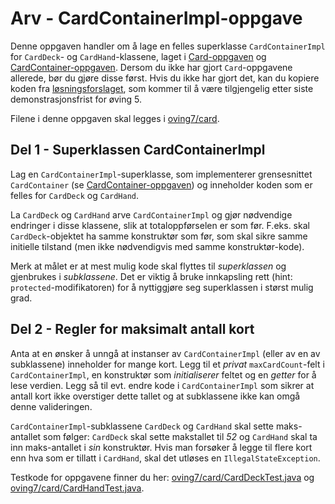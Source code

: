 # Arv - CardContainerImpl-oppgave

Denne oppgaven handler om å lage en felles superklasse `CardContainerImpl` for `CardDeck`- og `CardHand`-klassene, laget i [Card-oppgaven](../oving4/Card.md) og [CardContainer-oppgaven](../oving5/CardContainer.md). Dersom du ikke har gjort `Card`-oppgavene allerede, bør du gjøre disse først. Hvis du ikke har gjort det, kan du kopiere koden fra [løsningsforslaget](https://git.ntnu.no/tdt4100/tdt4100-lf-25/blob/main/src/main/java/oving5/card), som kommer til å være tilgjengelig etter siste demonstrasjonsfrist for øving 5.

Filene i denne oppgaven skal legges i [oving7/card](../../src/main/java/oving7/card).

## Del 1 - Superklassen CardContainerImpl

Lag en `CardContainerImpl`-superklasse, som implementerer grensesnittet `CardContainer` (se [CardContainer-oppgaven](../oving5/CardContainer.md)) og inneholder koden som er felles for `CardDeck` og `CardHand`.

La `CardDeck` og `CardHand` arve `CardContainerImpl` og gjør nødvendige endringer i disse klassene, slik at totaloppførselen er som før. F.eks. skal `CardDeck`-objektet ha samme konstruktør som før, som skal sikre samme initielle tilstand (men ikke nødvendigvis med samme konstruktør-kode).

Merk at målet er at mest mulig kode skal flyttes til _superklassen_ og gjenbrukes i _subklassene_. Det er viktig å bruke innkapsling rett (hint: `protected`-modifikatoren) for å nyttiggjøre seg superklassen i størst mulig grad.

## Del 2 - Regler for maksimalt antall kort

Anta at en ønsker å unngå at instanser av `CardContainerImpl` (eller av en av subklassene) inneholder for mange kort. Legg til et _privat_ `maxCardCount`-felt i `CardContainerImpl`, en konstruktør som _initialiserer_ feltet og en _getter_ for å lese verdien. Legg så til evt. endre kode i `CardContainerImpl` som sikrer at antall kort ikke overstiger dette tallet og at subklassene ikke kan omgå denne valideringen.

`CardContainerImpl`-subklassene `CardDeck` og `CardHand` skal sette maks-antallet som følger: `CardDeck` skal sette makstallet til _52_ og `CardHand` skal ta inn maks-antallet i _sin_ konstruktør. Hvis man forsøker å legge til flere kort enn hva som er tillatt i `CardHand`, skal det utløses en `IllegalStateException`.

Testkode for oppgavene finner du her: [oving7/card/CardDeckTest.java](../../src/test/java/oving7/card/CardDeckTest.java) og [oving7/card/CardHandTest.java](../../src/test/java/oving7/card/CardHandTest.java).
